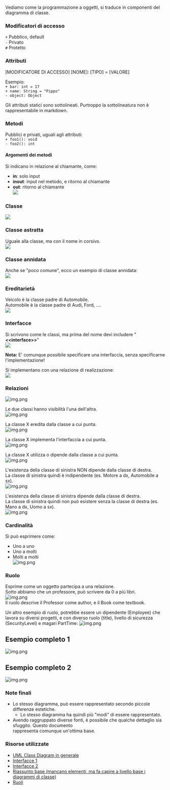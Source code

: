 Vediamo come la programmazione a oggetti, si traduce in componenti del diagramma di classe.

### Modificatori di accesso
`+` Pubblico, default\
`-` Privato\
`#` Protetto

### Attributi
[MODIFICATORE DI ACCESSO] [NOME]: [TIPO] = [VALORE]

Esempio:\
`+ bar: int = 17`\
`+ name: String = "Pippo"`\
`- object: Object`

Gli attributi statici sono sottolineati. Purtroppo la sottolineatura non è rappresentabile in markdown.

### Metodi
Pubblici e privati, uguali agli attributi:\
`+ foo1(): void`\
`- foo2(): int`

#### Argomenti dei metodi
Si indicano in relazione al chiamante, come:
- **in**: solo input
- **inout**: input nel metodo, e ritorno al chiamante
- **out**: ritorno al chiamante\
![](uml_resources/attr_1.PNG)

### Classe
![](uml_resources/classe_1_bis.PNG)

### Classe astratta
Uguale alla classe, ma con il nome in corsivo.\
![](uml_resources/classi_astratte.PNG)

### Classe annidata
Anche se "poco comune", ecco un esempio di classe annidata:\
![](uml_resources/classe_annidata_1.png)

### Ereditarietà
Veicolo è la classe padre di Automobile.\
Automobile è la classe padre di Audi, Ford, ....\
![](uml_resources/ereditarieta_1_bis.PNG)

### Interfacce
Si scrivono come le classi, ma prima del nome devi includere "**\<\<interface>>**"\
![](uml_resources/interface_1.PNG)

**Nota:** E' comunque possibile specificare una interfaccia, senza specificarne l'implementazione!

Si implementano con una relazione di realizzazione:\
![](uml_resources/implementazione_interfacce_1.png)

### Relazioni
![img.png](uml_resources/relazioni_1.png)

Le due classi hanno visibilità l'una dell'altra.\
![img.png](uml_resources/associazione_1.png)

La classe X eredita dalla classe a cui punta.\
![img.png](uml_resources/ereditarieta_2.png)

La classe X implementa l'interfaccia a cui punta.\
![img.png](uml_resources/interface_2.png)

La classe X utilizza o dipende dalla classe a cui punta.\
![img.png](uml_resources/dipendenza_1.png)

L'esistenza della classe di sinistra NON dipende dalla classe di destra.\
La classe di sinistra quindi è indipendente (es. Motore a dx, Automobile a sx).\
![img.png](uml_resources/aggregazione_1.png)

L'esistenza della classe di sinistra dipende dalla classe di destra.\
La classe di sinistra quindi non può esistere senza la classe di destra (es. Mano a dx, Uomo a sx).\
![img.png](uml_resources/composizione_1.png)

### Cardinalità
Si può esprimere come:
- Uno a uno
- Uno a molti
- Molti a molti\
  ![img.png](uml_resources/cardinalita.png)

### Ruolo
Esprime come un oggetto partecipa a una relazione.\
Sotto abbiamo che un professore, può scrivere da 0 a più libri.\
![img.png](uml_resources/ruolo_1.png)\
Il ruolo descrive il Professor come author, e il Book come textbook.

Un altro esempio di ruolo, potrebbe essere un dipendente (Employee) che lavora su diversi progetti, e con diverso ruolo
(title), livello di sicurezza (SecurityLevel) e magari PartTime:
![img.png](uml_resources/ruolo_2.png)

## Esempio completo 1
![img.png](uml_resources/esempio_completo1.png)

## Esempio completo 2
![img.png](uml_resources/esempio_completo2.png)

### Note finali
- Lo stesso diagramma, può essere rappresentato secondo piccole differenze estetiche.
  - Lo stesso diagramma ha quindi più "modi" di essere rappresentato.
- Avendo raggruppato diverse fonti, è possibile che qualche dettaglio sia sfuggito. Questo documento\
rappresenta comunque un'ottima base.

### Risorse utilizzate
- [UML Class Diagram in generale](https://sparxsystems.com/resources/tutorials/uml2/class-diagram.html)
- [Interfacce 1](https://www.ibm.com/docs/en/rational-soft-arch/9.7.0?topic=diagrams-interface-realization-relationships)
- [Interfacce 2](https://www.ibm.com/docs/en/dma?topic=diagrams-interfaces)
- [Riassunto base (mancano elementi, ma fa capire a livello base i diagrammi di classe)](https://www.visual-paradigm.com/guide/uml-unified-modeling-language/uml-class-diagram-tutorial/)
- [Ruoli](https://stackoverflow.com/questions/16732607/role-name-in-association-relationship)

